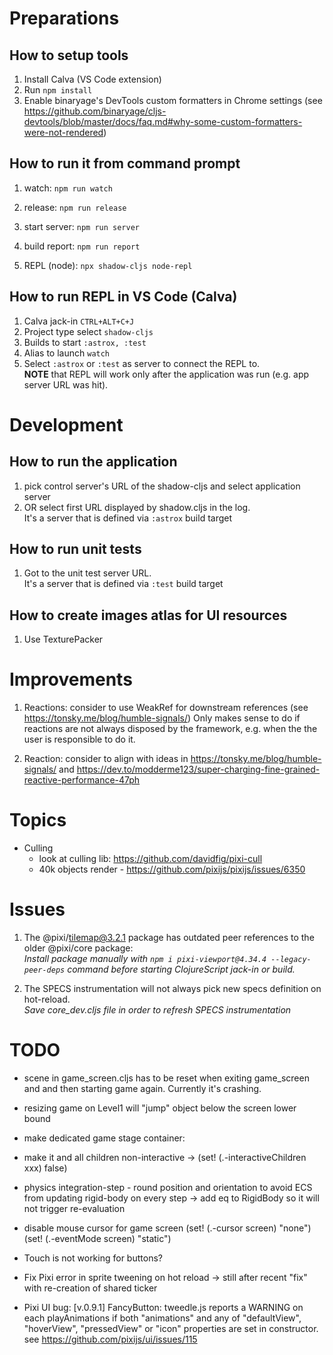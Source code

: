 # Preparations

## How to setup tools 
1. Install Calva (VS Code extension)
2. Run `npm install`
3. Enable binaryage's DevTools custom formatters in Chrome settings (see https://github.com/binaryage/cljs-devtools/blob/master/docs/faq.md#why-some-custom-formatters-were-not-rendered)

## How to run it from command prompt
1. watch:         `npm run watch`

2. release:       `npm run release`

4. start server:  `npm run server`

5. build report:  `npm run report`

6. REPL (node):   `npx shadow-cljs node-repl`

## How to run REPL in VS Code (Calva)
1. Calva jack-in `CTRL+ALT+C+J`
2. Project type select `shadow-cljs`
3. Builds to start `:astrox, :test`
4. Alias to launch `watch`
6. Select `:astrox` or `:test` as server to connect the REPL to.  
   **NOTE** that REPL will work only after the application was run (e.g. app server URL was hit).


# Development

## How to run the application
1. pick control server's URL of the shadow-cljs and select application server
2. OR select first URL displayed by shadow.cljs in the log.  
   It's a server that is defined via `:astrox` build target

## How to run unit tests
1. Got to the unit test server URL.  
   It's a server that is defined via `:test` build target

## How to create images atlas for UI resources
1. Use TexturePacker


# Improvements

1. Reactions: consider to use WeakRef for downstream references (see https://tonsky.me/blog/humble-signals/)
Only makes sense to do if reactions are not always disposed by the framework, e.g. when the the user is responsible to do it.

2. Reaction: consider to align with ideas in https://tonsky.me/blog/humble-signals/ and https://dev.to/modderme123/super-charging-fine-grained-reactive-performance-47ph

# Topics

- Culling       
  - look at culling lib: https://github.com/davidfig/pixi-cull
  - 40k objects render - https://github.com/pixijs/pixijs/issues/6350


# Issues

1. The @pixi/tilemap@3.2.1 package has outdated peer references to the older @pixi/core package:  
   _Install package manually with `npm i pixi-viewport@4.34.4 --legacy-peer-deps` command before starting ClojureScript jack-in or build._

2. The SPECS instrumentation will not always pick new specs definition on hot-reload.  
   _Save core_dev.cljs file in order to refresh SPECS instrumentation_

# TODO

- scene in game_screen.cljs has to be reset when exiting game_screen and and then starting game again.
  Currently it's crashing.

- resizing game on Level1 will "jump" object below the screen lower bound

+ make dedicated game stage container:
- make it and all children non-interactive -> (set! (.-interactiveChildren xxx) false)

- physics integration-step - round position and orientation to avoid ECS from updating rigid-body on every step
  -> add eq to RigidBody so it will not trigger re-evaluation 


- disable mouse cursor for game screen
    (set! (.-cursor screen) "none")
    (set! (.-eventMode screen) "static")


- Touch is not working for buttons?

- Fix Pixi error in sprite tweening on hot reload -> still after recent "fix" with re-creation of shared ticker

- Pixi UI bug: [v.0.9.1] FancyButton: tweedle.js reports a WARNING on each playAnimations if both "animations" and any of "defaultView", "hoverView", "pressedView" or "icon" properties are set in constructor.
  see https://github.com/pixijs/ui/issues/115